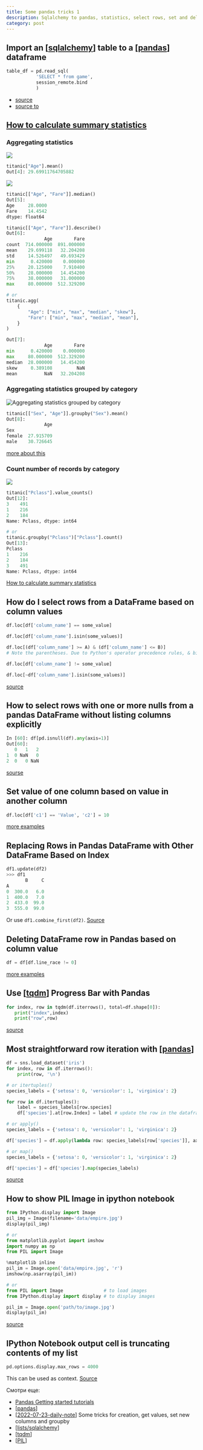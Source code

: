 ```yaml
---
title: Some pandas tricks 1
description: Sqlalchemy to pandas, statistics, select rows, set and delet values, iterating. And some about IPython
category: post
---
```

## Import an [[sqlalchemy]] table to a [[pandas]] dataframe

```python
table_df = pd.read_sql(
           'SELECT * from game',
           session_remote.bind
           )
```

- [source](https://stackoverflow.com/a/65973074/15966204)
- [source to](https://stackoverflow.com/questions/29525808/sqlalchemy-orm-conversion-to-pandas-dataframe)

## [How to calculate summary statistics](https://pandas.pydata.org/docs/getting_started/intro_tutorials/06_calculate_statistics.html#how-to-calculate-summary-statistics)

### Aggregating statistics

![](../attachments/2022-07-10-15-39-13.png)

```python
titanic["Age"].mean()
Out[4]: 29.69911764705882
```

![](../attachments/2022-07-10-15-40-04.png)

```python
titanic[["Age", "Fare"]].median()
Out[5]:
Age     28.0000
Fare    14.4542
dtype: float64
```

```python
titanic[["Age", "Fare"]].describe()
Out[6]:
              Age        Fare
count  714.000000  891.000000
mean    29.699118   32.204208
std     14.526497   49.693429
min      0.420000    0.000000
25%     20.125000    7.910400
50%     28.000000   14.454200
75%     38.000000   31.000000
max     80.000000  512.329200

# or
titanic.agg(
    {
        "Age": ["min", "max", "median", "skew"],
        "Fare": ["min", "max", "median", "mean"],
    }
)

Out[7]:
              Age        Fare
min      0.420000    0.000000
max     80.000000  512.329200
median  28.000000   14.454200
skew     0.389108         NaN
mean          NaN   32.204208
```

### Aggregating statistics grouped by category

![Aggregating statistics grouped by category](../attachments/2022-07-10-15-37-28.png)

```python
titanic[["Sex", "Age"]].groupby("Sex").mean()
Out[8]:
              Age
Sex
female  27.915709
male    30.726645
```

[more about this](https://pandas.pydata.org/docs/getting_started/intro_tutorials/06_calculate_statistics.html#aggregating-statistics-grouped-by-category)

### Count number of records by category

![](../attachments/2022-07-10-15-43-20.png)

```python
titanic["Pclass"].value_counts()
Out[12]:
3    491
1    216
2    184
Name: Pclass, dtype: int64

# or
titanic.groupby("Pclass")["Pclass"].count()
Out[13]:
Pclass
1    216
2    184
3    491
Name: Pclass, dtype: int64
```

[How to calculate summary statistics](https://pandas.pydata.org/docs/getting_started/intro_tutorials/06_calculate_statistics.html#how-to-calculate-summary-statistics)

## How do I select rows from a DataFrame based on column values

```python
df.loc[df['column_name'] == some_value]

df.loc[df['column_name'].isin(some_values)]

df.loc[(df['column_name'] >= A) & (df['column_name'] <= B)]
# Note the parentheses. Due to Python's operator precedence rules, & binds more tightly than <= and >=. Thus, the parentheses in the last example are necessary. Without the parentheses

df.loc[df['column_name'] != some_value]

df.loc[~df['column_name'].isin(some_values)]
```

[source](https://stackoverflow.com/a/17071908/15966204)

## How to select rows with one or more nulls from a pandas DataFrame without listing columns explicitly

```python
In [60]: df[pd.isnull(df).any(axis=1)]
Out[60]:
   0   1   2
1  0 NaN   0
2  0   0 NaN
```

[sourse](https://stackoverflow.com/a/14247708/15966204)

## Set value of one column based on value in another column

```python
df.loc[df['c1'] == 'Value', 'c2'] = 10
```

[more examples](https://stackoverflow.com/questions/49161120/pandas-python-set-value-of-one-column-based-on-value-in-another-column)

## Replacing Rows in Pandas DataFrame with Other DataFrame Based on Index

```python
df1.update(df2)
>>> df1
       B     C
A
0  300.0   6.0
1  400.0   7.0
2  433.0  99.0
3  555.0  99.0
```

Or use `df1.combine_first(df2)`. [Source](https://stackoverflow.com/a/53727235/15966204)

## Deleting DataFrame row in Pandas based on column value

```python
df = df[df.line_race != 0]
```

[more examples](https://stackoverflow.com/questions/18172851/deleting-dataframe-row-in-pandas-based-on-column-value)

## Use [[tqdm]] Progress Bar with Pandas

```python
for index, row in tqdm(df.iterrows(), total=df.shape[0]):
   print("index",index)
   print("row",row)
```

[source](https://stackoverflow.com/a/52309010/15966204)

## Most straightforward row iteration with [[pandas]]

```python
df = sns.load_dataset('iris')
for index, row in df.iterrows():
    print(row, '\n')

# or itertuples()
species_labels = {'setosa': 0, 'versicolor': 1, 'virginica': 2}

for row in df.itertuples():
    label = species_labels[row.species]
    df['species'].at[row.Index] = label # update the row in the dataframe

# or apply()
species_labels = {'setosa': 0, 'versicolor': 1, 'virginica': 2}

df['species'] = df.apply(lambda row: species_labels[row['species']], axis=1)

# or map()
species_labels = {'setosa': 0, 'versicolor': 1, 'virginica': 2}

df['species'] = df['species'].map(species_labels)
```

[source](https://www.learndatasci.com/solutions/how-iterate-over-rows-pandas/)

## How to show PIL Image in ipython notebook

```python
from IPython.display import Image
pil_img = Image(filename='data/empire.jpg')
display(pil_img)

# or
from matplotlib.pyplot import imshow
import numpy as np
from PIL import Image

%matplotlib inline
pil_im = Image.open('data/empire.jpg', 'r')
imshow(np.asarray(pil_im))

# or
from PIL import Image               # to load images
from IPython.display import display # to display images

pil_im = Image.open('path/to/image.jpg')
display(pil_im)
```

[source](https://stackoverflow.com/questions/26649716/how-to-show-pil-image-in-ipython-notebook)

## IPython Notebook output cell is truncating contents of my list

```python
pd.options.display.max_rows = 4000
```

This can be used as context. [Source](https://stackoverflow.com/questions/23388810/ipython-notebook-output-cell-is-truncating-contents-of-my-list)

Смотри еще:

- [Pandas Getting started tutorials](https://pandas.pydata.org/docs/getting_started/intro_tutorials/index.html)
- [[pandas]]
- [[2022-07-23-daily-note]] Some tricks for creation, get values, set new columns and groupby
- [[lists/sqlalchemy]]
- [[tqdm]]
- [[PIL]]

[//begin]: # "Autogenerated link references for markdown compatibility"
[sqlalchemy]: ../lists/sqlalchemy "Sqlalchemy"
[pandas]: ../notes/pandas "Pandas"
[tqdm]: ../notes/tqdm "Tqdm"
[pandas]: ../notes/pandas "Pandas"
[pandas]: ../notes/pandas "Pandas"
[2022-07-23-daily-note]: 2022-07-23-daily-note "Some pandas tricks 2"
[lists/sqlalchemy]: ../lists/sqlalchemy "Sqlalchemy"
[tqdm]: ../notes/tqdm "Tqdm"
[PIL]: ../notes/PIL "Pillow - обработка изображений"
[//end]: # "Autogenerated link references"
[//begin]: # "Autogenerated link references for markdown compatibility"
[sqlalchemy]: ../lists/sqlalchemy "Sqlalchemy"
[pandas]: ../notes/pandas "Pandas"
[tqdm]: ../notes/tqdm "Tqdm"
[pandas]: ../notes/pandas "Pandas"
[pandas]: ../notes/pandas "Pandas"
[2022-07-23-daily-note]: 2022-07-23-daily-note "Some pandas tricks 2"
[lists/sqlalchemy]: ../lists/sqlalchemy "Sqlalchemy"
[tqdm]: ../notes/tqdm "Tqdm"
[PIL]: ../notes/PIL "Pillow - обработка изображений"
[//end]: # "Autogenerated link references"